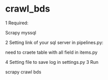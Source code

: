 # crawl_bds

1 Required:

Scrapy
myssql

2 Setting link of your sql server in pipelines.py:

need to craete table with all field in items.py

4 Setting file to save log in settings.py
3 Run

scrapy crawl bds
